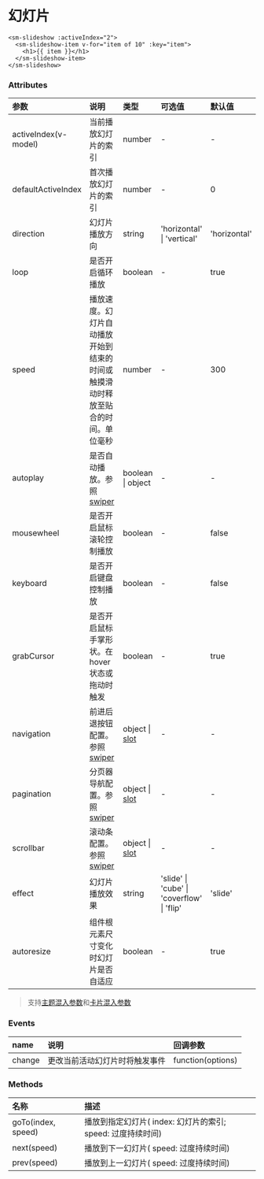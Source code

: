 # 幻灯片

<sm-iframe src="https://iclient.supermap.io/examples/component/components_slideshow_vue.html"></sm-iframe>

```vue
<sm-slideshow :activeIndex="2">
  <sm-slideshow-item v-for="item of 10" :key="item">
    <h1>{{ item }}</h1>
  </sm-slideshow-item>
</sm-slideshow>
```

### Attributes

| 参数                 | 说明                                                                              | 类型                                                                                                                                              | 可选值                                     | 默认值       |
| :------------------- | :-------------------------------------------------------------------------------- | :------------------------------------------------------------------------------------------------------------------------------------------------ | :----------------------------------------- | :----------- |
| activeIndex(v-model) | 当前播放幻灯片的索引                                                              | number                                                                                                                                            | -                                          | -            |
| defaultActiveIndex   | 首次播放幻灯片的索引                                                              | number                                                                                                                                            | -                                          | 0            |
| direction            | 幻灯片播放方向                                                                    | string                                                                                                                                            | 'horizontal' \| 'vertical'                 | 'horizontal' |
| loop                 | 是否开启循环播放                                                                  | boolean                                                                                                                                           | -                                          | true         |
| speed                | 播放速度。幻灯片自动播放开始到结束的时间或触摸滑动时释放至贴合的时间。单位毫秒    | number                                                                                                                                            | -                                          | 300          |
| autoplay             | 是否自动播放。参照[swiper](https://www.swiper.com.cn/api/autoplay/16.html)        | boolean \| object                                                                                                                                 | -                                          | -            |
| mousewheel           | 是否开启鼠标滚轮控制播放                                                          | boolean                                                                                                                                           | -                                          | false        |
| keyboard             | 是否开启键盘控制播放                                                              | boolean                                                                                                                                           | -                                          | false        |
| grabCursor           | 是否开启鼠标手掌形状。在 hover 状态或拖动时触发                                   | boolean                                                                                                                                           | -                                          | true         |
| navigation           | 前进后退按钮配置。参照[swiper](https://www.swiper.com.cn/api/navigation/355.html) | object \| [slot](https://github.com/surmon-china/surmon-china.github.io/blob/source/examples/vue-awesome-swiper/33-thumbs-gallery.vue)   | -                                          | -            |
| pagination           | 分页器导航配置。参照[swiper](https://www.swiper.com.cn/api/pagination/362.html)   | object \| [slot](https://github.com/surmon-china/surmon-china.github.io/blob/source/examples/vue-awesome-swiper/15-centered-auto.vue)    | -                                          | -            |
| scrollbar            | 滚动条配置。参照[swiper](https://www.swiper.com.cn/api/scrollbar/369.html)        | object \| [slot](https://github.com/surmon-china/surmon-china.github.io/blob/source/examples/vue-awesome-swiper/17-scroll-container.vue) | -                                          | -            |
| effect               | 幻灯片播放效果                                                                    | string                                                                                                                                            | 'slide' \| 'cube' \| 'coverflow' \| 'flip' | 'slide'      |
| autoresize           | 组件根元素尺寸变化时幻灯片是否自适应                                              | boolean                                                                                                                                           | -                                          | true         |

> 支持[主题混入参数](/zh/api/mixin/mixin.md#theme)和[卡片混入参数](/zh/api/mixin/mixin.md#collapsedcard)

### Events

| name   | 说明                           | 回调参数          |
| :----- | :----------------------------- | :---------------- |
| change | 更改当前活动幻灯片时将触发事件 | function(options) |

### Methods

| 名称               | 描述                                                        |
| :----------------- | :---------------------------------------------------------- |
| goTo(index, speed) | 播放到指定幻灯片( index: 幻灯片的索引; speed: 过度持续时间) |
| next(speed)        | 播放到下一幻灯片( speed: 过度持续时间)                      |
| prev(speed)        | 播放到上一幻灯片( speed: 过度持续时间)                      |
